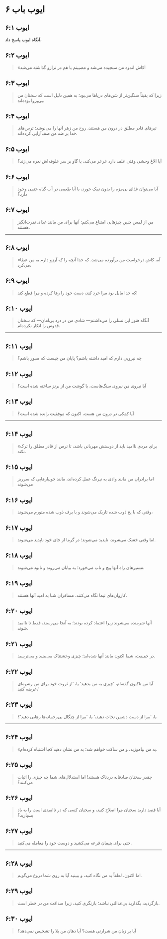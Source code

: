 # ایوب باب ۶

## ایوب ۶:۱

آنگاه ایوب پاسخ داد،

## ایوب ۶:۲

> «کاش اندوه من سنجیده می‌شد
> و مصیبتم با هم در ترازو گذاشته می‌شد!

## ایوب ۶:۳

> زیرا که یقیناً سنگین‌تر از شن‌های دریاها می‌بود؛
> به همین دلیل است که سخنان من بی‌پروا بوده‌اند.

## ایوب ۶:۴

> تیرهای قادر مطلق در درون من هستند،
> روح من زهر آنها را می‌نوشد؛
> ترس‌های خدا بر ضد من صف‌آرایی کرده‌اند.

## ایوب ۶:۵

> آیا الاغ وحشی وقتی علف دارد عرعر می‌کند،
> یا گاو بر سر علوفه‌اش نعره می‌زند؟

## ایوب ۶:۶

> آیا می‌توان غذای بی‌مزه را بدون نمک خورد،
> یا آیا طعمی در آب گیاه ختمی وجود دارد؟

## ایوب ۶:۷

> من از لمس چنین چیزهایی امتناع می‌کنم؛
> آنها برای من مانند غذای نفرت‌انگیز هستند.

---

## ایوب ۶:۸

> «آه، کاش درخواست من برآورده می‌شد،
> که خدا آنچه را که آرزو دارم به من عطا می‌کرد،

## ایوب ۶:۹

> که خدا مایل بود مرا خرد کند،
> دست خود را رها کرده و مرا قطع کند!

## ایوب ۶:۱۰

> آنگاه هنوز این تسلی را می‌داشتم—
> شادی من در درد بی‌امان—
> که سخنان قدوس را انکار نکرده‌ام.

---

## ایوب ۶:۱۱

> چه نیرویی دارم که امید داشته باشم؟
> پایان من چیست که صبور باشم؟

## ایوب ۶:۱۲

> آیا نیروی من نیروی سنگ‌هاست،
> یا گوشت من از برنز ساخته شده است؟

## ایوب ۶:۱۳

> آیا کمکی در درون من هست،
> اکنون که موفقیت رانده شده است؟

---

## ایوب ۶:۱۴

> «برای مردی ناامید باید از دوستش مهربانی باشد،
> تا ترس از قادر مطلق را ترک نکند.

## ایوب ۶:۱۵

> اما برادران من مانند وادی به نیرنگ عمل کرده‌اند،
> مانند جویبارهایی که سرریز می‌شوند

## ایوب ۶:۱۶

> وقتی که با یخ ذوب شده تاریک می‌شوند
> و با برف ذوب شده متورم می‌شوند،

## ایوب ۶:۱۷

> اما وقتی خشک می‌شوند، ناپدید می‌شوند؛
> در گرما از جای خود ناپدید می‌شوند.

## ایوب ۶:۱۸

> مسیرهای راه آنها پیچ و تاب می‌خورد؛
> به بیابان می‌روند و نابود می‌شوند.

## ایوب ۶:۱۹

> کاروان‌های تیما نگاه می‌کنند،
> مسافران شبا به امید آنها هستند.

## ایوب ۶:۲۰

> آنها شرمنده می‌شوند زیرا اعتماد کرده بودند؛
> به آنجا می‌رسند، فقط تا ناامید شوند.

## ایوب ۶:۲۱

> در حقیقت، شما اکنون مانند آنها شده‌اید؛
> چیزی وحشتناک می‌بینید و می‌ترسید.

## ایوب ۶:۲۲

> آیا من تاکنون گفته‌ام، ‘چیزی به من بدهید’ یا،
> ‘از ثروت خود برای من رشوه‌ای عرضه کنید،’

## ایوب ۶:۲۳

> یا، ‘مرا از دست دشمن نجات دهید،’
> یا، ‘مرا از چنگال بی‌رحمانه‌ها رهایی دهید’؟

---

## ایوب ۶:۲۴

> «به من بیاموزید، و من ساکت خواهم شد؛
> به من نشان دهید کجا اشتباه کرده‌ام.

## ایوب ۶:۲۵

> چقدر سخنان صادقانه دردناک هستند!
> اما استدلال‌های شما چه چیزی را اثبات می‌کنند؟

## ایوب ۶:۲۶

> آیا قصد دارید سخنان مرا اصلاح کنید،
> و سخنان کسی که در ناامیدی است را به باد بسپارید؟

## ایوب ۶:۲۷

> حتی برای یتیمان قرعه می‌کشید
> و دوست خود را معامله می‌کنید.

---

## ایوب ۶:۲۸

> اما اکنون، لطفاً به من نگاه کنید،
> و ببینید آیا به روی شما دروغ می‌گویم.

## ایوب ۶:۲۹

> بازگردید، بگذارید بی‌عدالتی نباشد؛
> بازنگری کنید، زیرا صداقت من در خطر است.

## ایوب ۶:۳۰

> آیا بر زبان من شرارتی هست؟
> آیا دهان من بلا را تشخیص نمی‌دهد؟
